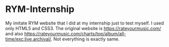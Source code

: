 # RYM-Internship
My imitate RYM website that I did at my internship just to test myself. I used only HTML5 and CSS3.
The original website is https://rateyourmusic.com/ and also https://rateyourmusic.com/charts/top/album/all-time/exc:live,archival/. Not everything is exactly same.
